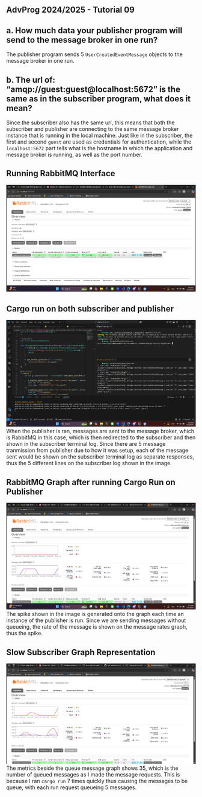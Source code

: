 ## AdvProg 2024/2025 - Tutorial 09

## a. How much data your publisher program will send to the message broker in one run?  

The publisher program sends 5 `UserCreatedEventMessage` objects to the message broker in one run.

## b. The url of: “amqp://guest:guest@localhost:5672” is the same as in the subscriber program, what does it mean? 

Since the subscriber also has the same url, this means that both the subscriber and publisher are connecting to the same message broker instance that is running in the local machine. Just like in the subscriber, the first and second `guest` are used as credentials for authentication, while the `localhost:5672` part tells what is the hostname in which the application and message broker is running, as well as the port number.

## Running RabbitMQ Interface
![RabbitMq](assets/RabbitMq.png)

## Cargo run on both subscriber and publisher
![CargoRun](assets/CargoRun.png)
When the publisher is ran, messages are sent to the message broker, which is RabbitMQ in this case, which is then redirected to the subscriber and then shown in the subscriber terminal log. Since there are 5 message tranmission from publisher due to how it was setup, each of the message sent would be shown on the subscriber terminal log as separate responses, thus the 5 different lines on the subscriber log shown in the image.

## RabbitMQ Graph after running Cargo Run on Publisher
![RabbitMQCargoRun](assets/RabbitCargoRun.png)
The spike shown in the image is generated onto the graph each time an instance of the publisher is run. Since we are sending messages without queueing, the rate of the message is shown on the message rates graph, thus the spike.

## Slow Subscriber Graph Representation
![Slow Subscriber](assets/SlowSubscriber.png)
The metrics beside the queue message graph shows 35, which is the number of queued messages as I made the message requests. This is because I ran `cargo run` 7 times quickly thus causing the messages to be queue, with each run request queueing 5 messages. 